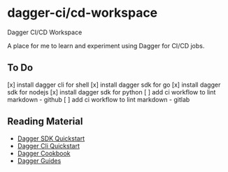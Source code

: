 # dagger-ci/cd-workspace

Dagger CI/CD Workspace

A place for me to learn and experiment using Dagger for CI/CD jobs.

## To Do

[x] install dagger cli for shell
[x] install dagger sdk for go
[x] install dagger sdk for nodejs
[x] install dagger sdk for python
[ ] add ci workflow to lint markdown - github
[ ] add ci workflow to lint markdown - gitlab

## Reading Material

- [Dagger SDK Quickstart](https://docs.dagger.io/quickstart)
- [Dagger Cli Quickstart](https://docs.dagger.io/cli)
- [Dagger Cookbook](https://docs.dagger.io/cookbook)
- [Dagger Guides](https://docs.dagger.io/guides)
